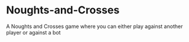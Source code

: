 # Noughts-and-Crosses
 A Noughts and Crosses game where you can either play against another player or against a bot
